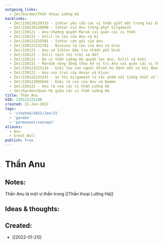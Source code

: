 ```yaml
---
outgoing_links:
  - Zet/Garden/Thần thoại Lưỡng Hà
backlinks:
  - Zet/220220120333 - Ishtar yêu cầu các vị thần giết một trong hai Enkidu và Gilgamesh
  - Zet/220220120000 - Ishtar xin Anu trừng phạt Gilgamesh
  - Zet/220121 - Anu nhường quyền Maruk cai quản các vị thần
  - Zet/220121 - Enlil là con của Anu và Ki
  - Zet/220121225501 - Ishtar con gái của Anu
  - Zet/220122232701 - Ninsuna là con của Anu và Uras
  - Zet/220121 - Anu và Ishtar bảo trợ thành phố Uruk
  - Zet/220121 - Enlil tách rời trời và đất
  - Zet/220121 - Ba vị thần Lưỡng Hà quyền lực Anu, Enlil và Enki
  - Zet/220121 - Marduk xứng đáng thừa kế vị trí Anu cai quản các vị thần
  - Zet/220123225124 - Enki lừa con người khiến họ đánh mất cơ hội được bất tử
  - Zet/220121 - Anu con trai của Ansar và Kisar
  - Zet/220122233241 - Sử thi Gilgamesh là tác phẩm nổi tiếng nhất về thần Anu
  - Zet/220122095644 - Enki là con của Anu và Nammu
  - Zet/220121 - Anu là vua các vị thần Lưỡng Hà
  - Zet/Garden/Quan hệ giữa các vị thần Lưỡng Hà
title: Thần Anu
UID: 220121225100
created: 21-Jan-2022
tags:
  - 'created/2022/Jan/21'
  - 'garden'
  - 'permanent/concept'
aliases:
  - Anu
  - Great Bull
publish: True
---
```

# Thần Anu

## Notes:
Thần Anu là một vị thần trong [[Thần thoại Lưỡng Hà]]

## Ideas & thoughts:


## Created:
- [[2022-01-21]]
